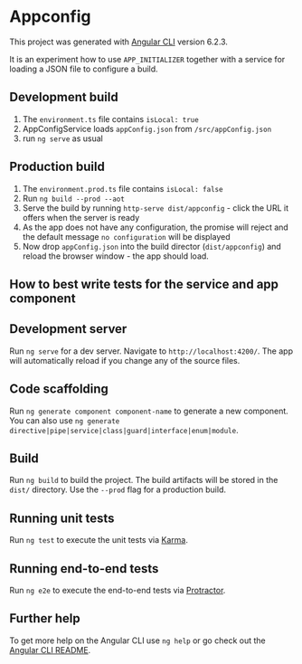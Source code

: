 # Appconfig

This project was generated with [Angular CLI](https://github.com/angular/angular-cli) version 6.2.3.

It is an experiment how to use `APP_INITIALIZER` together with a service for loading a JSON file to configure a build.

## Development build

1. The `environment.ts` file contains `isLocal: true`
2. AppConfigService loads `appConfig.json` from `/src/appConfig.json`
3. run `ng serve` as usual

## Production build

1. The `environment.prod.ts` file contains `isLocal: false` 
2. Run `ng build --prod --aot`
3. Serve the build by running `http-serve dist/appconfig` - click the URL it offers when the server is ready 
4. As the app does not have any configuration, the promise will reject and the default message `no configuration` will be displayed
5. Now drop `appConfig.json` into the build director (`dist/appconfig`) and reload the browser window - the app should load.

## How to best write tests for the service and app component


## Development server

Run `ng serve` for a dev server. Navigate to `http://localhost:4200/`. The app will automatically reload if you change any of the source files.

## Code scaffolding

Run `ng generate component component-name` to generate a new component. You can also use `ng generate directive|pipe|service|class|guard|interface|enum|module`.

## Build

Run `ng build` to build the project. The build artifacts will be stored in the `dist/` directory. Use the `--prod` flag for a production build.

## Running unit tests

Run `ng test` to execute the unit tests via [Karma](https://karma-runner.github.io).

## Running end-to-end tests

Run `ng e2e` to execute the end-to-end tests via [Protractor](http://www.protractortest.org/).

## Further help

To get more help on the Angular CLI use `ng help` or go check out the [Angular CLI README](https://github.com/angular/angular-cli/blob/master/README.md).
